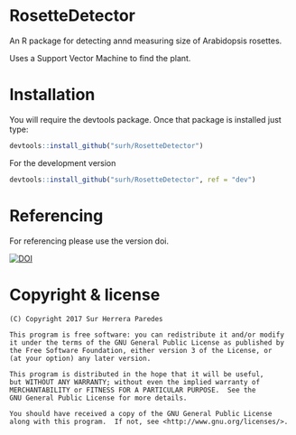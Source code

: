 # RosetteDetector

An R package for detecting annd measuring size of Arabidopsis rosettes.

Uses a Support Vector Machine to find the plant.

# Installation

You will require the devtools package. Once that package is installed just type:

```r
devtools::install_github("surh/RosetteDetector")
```

For the development version

```r
devtools::install_github("surh/RosetteDetector", ref = "dev")
```

# Referencing

For referencing please use the version doi.

[![DOI](https://zenodo.org/badge/10928/surh/RosetteDetector.svg)](https://zenodo.org/badge/latestdoi/10928/surh/RosetteDetector)

# Copyright & license

    (C) Copyright 2017 Sur Herrera Paredes

    This program is free software: you can redistribute it and/or modify
    it under the terms of the GNU General Public License as published by
    the Free Software Foundation, either version 3 of the License, or
    (at your option) any later version.

    This program is distributed in the hope that it will be useful,
    but WITHOUT ANY WARRANTY; without even the implied warranty of
    MERCHANTABILITY or FITNESS FOR A PARTICULAR PURPOSE.  See the
    GNU General Public License for more details.

    You should have received a copy of the GNU General Public License
    along with this program.  If not, see <http://www.gnu.org/licenses/>.

